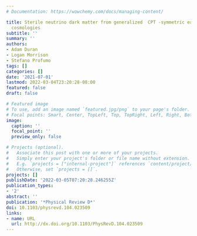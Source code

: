 ```yaml
---
# Documentation: https://wowchemy.com/docs/managing-content/

title: Sterile neutrino dark matter from generalized  CPT -symmetric early-Universe
  cosmologies
subtitle: ''
summary: ''
authors:
- Adam Duran
- Logan Morrison
- Stefano Profumo
tags: []
categories: []
date: '2021-07-01'
lastmod: 2022-03-04T23:20:28-08:00
featured: false
draft: false

# Featured image
# To use, add an image named `featured.jpg/png` to your page's folder.
# Focal points: Smart, Center, TopLeft, Top, TopRight, Left, Right, BottomLeft, Bottom, BottomRight.
image:
  caption: ''
  focal_point: ''
  preview_only: false

# Projects (optional).
#   Associate this post with one or more of your projects.
#   Simply enter your project's folder or file name without extension.
#   E.g. `projects = ["internal-project"]` references `content/project/deep-learning/index.md`.
#   Otherwise, set `projects = []`.
projects: []
publishDate: '2022-03-05T07:20:28.246255Z'
publication_types:
- '2'
abstract: ''
publication: '*Physical Review D*'
doi: 10.1103/physrevd.104.023509
links:
- name: URL
  url: http://dx.doi.org/10.1103/PhysRevD.104.023509
---
```

